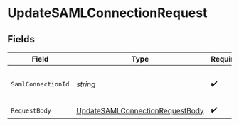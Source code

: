 # UpdateSAMLConnectionRequest


## Fields

| Field                                                                                       | Type                                                                                        | Required                                                                                    | Description                                                                                 |
| ------------------------------------------------------------------------------------------- | ------------------------------------------------------------------------------------------- | ------------------------------------------------------------------------------------------- | ------------------------------------------------------------------------------------------- |
| `SamlConnectionId`                                                                          | *string*                                                                                    | :heavy_check_mark:                                                                          | The ID of the SAML Connection to update                                                     |
| `RequestBody`                                                                               | [UpdateSAMLConnectionRequestBody](../../Models/Requests/UpdateSAMLConnectionRequestBody.md) | :heavy_check_mark:                                                                          | N/A                                                                                         |
